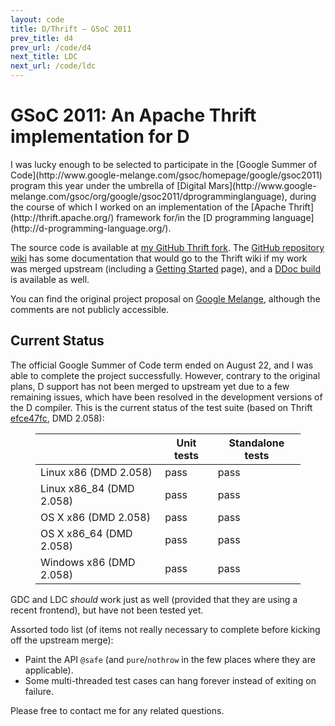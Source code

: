 ```yaml
---
layout: code
title: D/Thrift – GSoC 2011
prev_title: d4
prev_url: /code/d4
next_title: LDC
next_url: /code/ldc
---
```


# GSoC 2011: An Apache Thrift implementation for&nbsp;D

<p class="lead" markdown="1">I was lucky enough to be selected to participate in the [Google Summer of Code](http://www.google-melange.com/gsoc/homepage/google/gsoc2011) program this year under the umbrella of [Digital Mars](http://www.google-melange.com/gsoc/org/google/gsoc2011/dprogramminglanguage), during the course of which I worked on an implementation of the [Apache Thrift](http://thrift.apache.org/) framework for/in the [D programming language](http://d-programming-language.org/).</p>

The source code is available at [my GitHub Thrift fork](https://github.com/dnadlinger/thrift/tree/d-gsoc). The [GitHub repository wiki](https://github.com/dnadlinger/thrift/wiki) has some documentation that would go to the Thrift wiki if my work was merged upstream (including a [Getting Started](https://github.com/dnadlinger/thrift/wiki/Getting-Started-with-Thrift-and-D) page), and a [DDoc build](/code/gsoc/thrift/docs/) is available as well.

You can find the original project proposal on [Google Melange](http://www.google-melange.com/gsoc/proposal/review/google/gsoc2011/klickverbot/1), although the comments are not publicly accessible.

Current Status
--------------

The official Google Summer of Code term ended on August 22, and I was able to complete the project successfully. However, contrary to the original plans, D support has not been merged to upstream yet due to a few remaining issues, which have been resolved in the development versions of the D compiler. This is the current status of the test suite (based on Thrift [efce47fc](https://github.com/dnadlinger/thrift/commit/efce47fca54c6818be9f491cbc6bc58525bae3f1), DMD 2.058):

<figure>
<table class="firstname">
  <thead>
    <tr>
      <th></th>
      <th>Unit tests</th>
      <th>Standalone tests</th>
    </tr>
  </thead>
  <tbody>
    <tr>
      <td>Linux x86 (DMD 2.058)</td>
      <td class="pass">pass</td>
      <td class="pass">pass</td>
    </tr>
    <tr>
      <td>Linux x86_84 (DMD 2.058)</td>
      <td class="pass">pass</td>
      <td class="pass">pass</td>
    </tr>
    <tr>
      <td>OS X x86 (DMD 2.058)</td>
      <td class="pass">pass</td>
      <td class="pass">pass</td>
    </tr>
    <tr>
      <td>OS X x86_64 (DMD 2.058)</td>
      <td class="pass">pass</td>
      <td class="pass">pass</td>
    </tr>
    <tr>
      <td>Windows x86 (DMD 2.058)</td>
      <td class="pass">pass</td>
      <td class="pass">pass</td>
    </tr>
  </tbody>
</table>
</figure>

GDC and LDC _should_ work just as well (provided that they are using a recent frontend), but have not been tested yet.

Assorted todo list (of items not really necessary to complete before kicking off the upstream merge):
 * Paint the API `@safe` (and `pure`/`nothrow` in the few places where they are applicable).
 * Some multi-threaded test cases can hang forever instead of exiting on failure.

Please free to contact me for any related questions.

